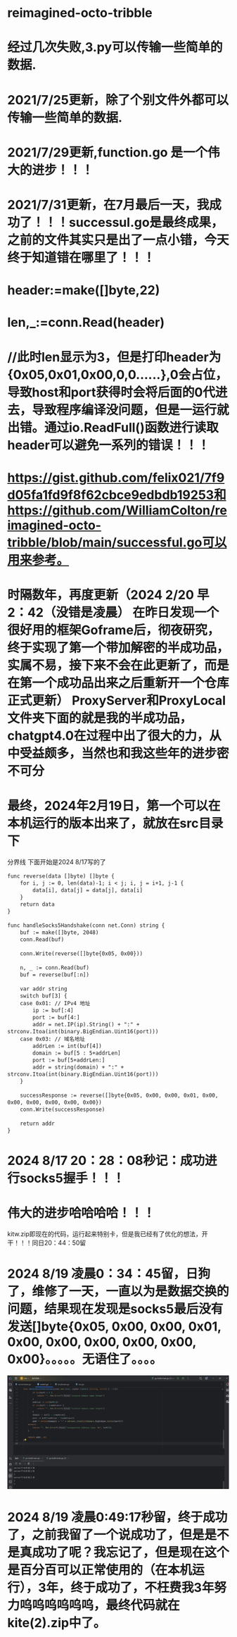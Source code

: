# reimagined-octo-tribble
# 经过几次失败,3.py可以传输一些简单的数据.
# 2021/7/25更新，除了个别文件外都可以传输一些简单的数据.
# 2021/7/29更新,function.go 是一个伟大的进步！！！
# 2021/7/31更新，在7月最后一天，我成功了！！！successul.go是最终成果，之前的文件其实只是出了一点小错，今天终于知道错在哪里了！！！
# header:=make([]byte,22)
# len,_:=conn.Read(header)
# //此时len显示为3，但是打印header为{0x05,0x01,0x00,0,0......},0会占位，导致host和port获得时会将后面的0代进去，导致程序编译没问题，但是一运行就出错。通过io.ReadFull()函数进行读取header可以避免一系列的错误！！！
# https://gist.github.com/felix021/7f9d05fa1fd9f8f62cbce9edbdb19253和https://github.com/WilliamColton/reimagined-octo-tribble/blob/main/successful.go可以用来参考。
# 时隔数年，再度更新（2024 2/20 早2：42（没错是凌晨） 在昨日发现一个很好用的框架Goframe后，彻夜研究，终于实现了第一个带加解密的半成功品，实属不易，接下来不会在此更新了，而是在第一个成功品出来之后重新开一个仓库正式更新） ProxyServer和ProxyLocal文件夹下面的就是我的半成功品，chatgpt4.0在过程中出了很大的力，从中受益颇多，当然也和我这些年的进步密不可分


# 最终，2024年2月19日，第一个可以在本机运行的版本出来了，就放在src目录下

分界线
下面开始是2024 8/17写的了
```
func reverse(data []byte) []byte {
	for i, j := 0, len(data)-1; i < j; i, j = i+1, j-1 {
		data[i], data[j] = data[j], data[i]
	}
	return data
}

func handleSocks5Handshake(conn net.Conn) string {
	buf := make([]byte, 2048)
	conn.Read(buf)

	conn.Write(reverse([]byte{0x05, 0x00}))

	n, _ := conn.Read(buf)
	buf = reverse(buf[:n])

	var addr string
	switch buf[3] {
	case 0x01: // IPv4 地址
		ip := buf[:4]
		port := buf[4:]
		addr = net.IP(ip).String() + ":" + strconv.Itoa(int(binary.BigEndian.Uint16(port)))
	case 0x03: // 域名地址
		addrLen := int(buf[4])
		domain := buf[5 : 5+addrLen]
		port := buf[5+addrLen:]
		addr = string(domain) + ":" + strconv.Itoa(int(binary.BigEndian.Uint16(port)))
	}

	successResponse := reverse([]byte{0x05, 0x00, 0x00, 0x01, 0x00, 0x00, 0x00, 0x00, 0x00, 0x00})
	conn.Write(successResponse)

	return addr
}
```
# 2024 8/17 20：28：08秒记：成功进行socks5握手！！！
# 伟大的进步哈哈哈哈！！！
kitw.zip即现在的代码，运行起来特别卡，但是我已经有了优化的想法，开干！！！同日20：44：50留

# 2024 8/19 凌晨0：34：45留，日狗了，维修了一天，一直以为是数据交换的问题，结果现在发现是socks5最后没有发送[]byte{0x05, 0x00, 0x00, 0x01, 0x00, 0x00, 0x00, 0x00, 0x00, 0x00}。。。。。无语住了。。。。

![](QAQ.png)
# 2024 8/19 凌晨0:49:17秒留，终于成功了，之前我留了一个说成功了，但是是不是真成功了呢？我忘记了，但是现在这个是百分百可以正常使用的（在本机运行），3年，终于成功了，不枉费我3年努力呜呜呜呜呜呜，最终代码就在kite(2).zip中了。
